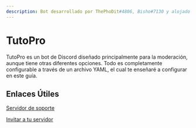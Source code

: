 ```yaml
---
description: Bot desarrollado por ThePhoDit#4806, Bisho#7130 y alojado por ThePhoDit#4806.
---
```


# TutoPro

TutoPro es un bot de Discord diseñado principalmente para la moderación, aunque tiene otras diferentes opciones. Todo es completamente configurable a través de un archivo YAML, el cual te enseñaré a configurar en este guía.

## Enlaces Útiles

[Servidor de soporte](https://discord.com/invite/aUNhdFD)

[Invitar a tu servidor](https://discord.com/oauth2/authorize?client\_id=626461058067988512\&permissions=286125142\&scope=bot)
